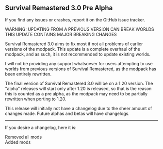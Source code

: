 ## Survival Remastered 3.0 Pre Alpha


If you find any issues or crashes, report it on the GitHub issue tracker.

WARNING: UPDATING FROM A PREVIOUS VERSION CAN BREAK WORLDS
THIS UPDATE CONTAINS MAJOR BREAKING CHANGES

Survival Remastered 3.0 aims to fix most if not all problems of earlier versions of the modpack.
This update is a complete overhaul of the modpack, and as such, it is not recommended to update existing worlds.

I will not be providing any support whatsoever for users attempting to use worlds from previous versions of Survival Remastered,
as the modpack has been entirely rewritten.

The final version of Survival Remastered 3.0 will be on a 1.20 version. The "alpha" releases will start only after 1.20 is released,
so that is the reason this is counted as a pre alpha, as the modpack may need to be partially rewritten when porting to 1.20.

This release will initially not have a changelog due to the sheer amount of changes made.
Future alphas and betas will have changelogs.

---
If you desire a changelog, here it is:

Removed all mods\
Added mods